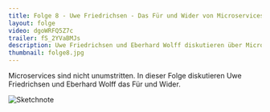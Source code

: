 ```yaml
---
title: Folge 8 - Uwe Friedrichsen - Das Für und Wider von Microservices
layout: folge
video: dgoWRFQ5Z7c
trailer: fS_2YVaBMJs
description: Uwe Friedrichsen und Eberhard Wolff diskutieren über Microservices.
thumbnail: folge8.jpg
---
```


Microservices sind nicht unumstritten. In dieser Folge diskutieren Uwe
Friedrichsen und Eberhard Wolff das Für und Wider.

![Sketchnote](folge8.jpg "Sketchnote")
